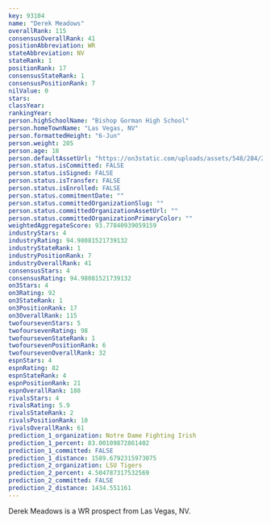 ```yaml
---
key: 93104
name: "Derek Meadows"
overallRank: 115
consensusOverallRank: 41
positionAbbreviation: WR
stateAbbreviation: NV
stateRank: 1
positionRank: 17
consensusStateRank: 1
consensusPositionRank: 7
nilValue: 0
stars: 
classYear: 
rankingYear: 
person.highSchoolName: "Bishop Gorman High School"
person.homeTownName: "Las Vegas, NV"
person.formattedHeight: "6-Jun"
person.weight: 205
person.age: 18
person.defaultAssetUrl: "https://on3static.com/uploads/assets/548/284/284548.jpg"
person.status.isCommitted: FALSE
person.status.isSigned: FALSE
person.status.isTransfer: FALSE
person.status.isEnrolled: FALSE
person.status.commitmentDate: ""
person.status.committedOrganizationSlug: ""
person.status.committedOrganizationAssetUrl: ""
person.status.committedOrganizationPrimaryColor: ""
weightedAggregateScore: 93.77840939059159
industryStars: 4
industryRating: 94.98081521739132
industryStateRank: 1
industryPositionRank: 7
industryOverallRank: 41
consensusStars: 4
consensusRating: 94.98081521739132
on3Stars: 4
on3Rating: 92
on3StateRank: 1
on3PositionRank: 17
on3OverallRank: 115
twofoursevenStars: 5
twofoursevenRating: 98
twofoursevenStateRank: 1
twofoursevenPositionRank: 6
twofoursevenOverallRank: 32
espnStars: 4
espnRating: 82
espnStateRank: 4
espnPositionRank: 21
espnOverallRank: 188
rivalsStars: 4
rivalsRating: 5.9
rivalsStateRank: 2
rivalsPositionRank: 10
rivalsOverallRank: 61
prediction_1_organization: Notre Dame Fighting Irish
prediction_1_percent: 83.00109872861402
prediction_1_committed: FALSE
prediction_1_distance: 1589.6792315973075
prediction_2_organization: LSU Tigers
prediction_2_percent: 4.504787317532569
prediction_2_committed: FALSE
prediction_2_distance: 1434.551161
---
```

Derek Meadows is a WR prospect from Las Vegas, NV.
